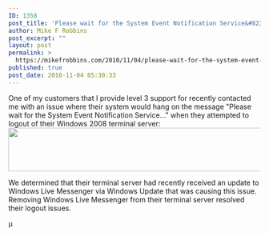 ```yaml
---
ID: 1358
post_title: 'Please wait for the System Event Notification Service&#8230;'
author: Mike F Robbins
post_excerpt: ""
layout: post
permalink: >
  https://mikefrobbins.com/2010/11/04/please-wait-for-the-system-event-notification-service/
published: true
post_date: 2010-11-04 05:30:33
---
```

One of my customers that I provide level 3 support for recently contacted me with an issue where their system would hang on the message "Please wait for the System Event Notification Service..." when they attempted to logout of their Windows 2008 terminal server:<a href="http://mikefrobbins.com/wp-content/uploads/2010/10/2008_logoff_issue.png"><img class="alignnone size-full wp-image-1360" title="2008_logoff_issue" src="http://mikefrobbins.com/wp-content/uploads/2010/10/2008_logoff_issue.png" alt="" width="640" height="87" /></a>

We determined that their terminal server had recently received an update to Windows Live Messenger via Windows Update that was causing this issue. Removing Windows Live Messenger from their terminal server resolved their logout issues.

µ
